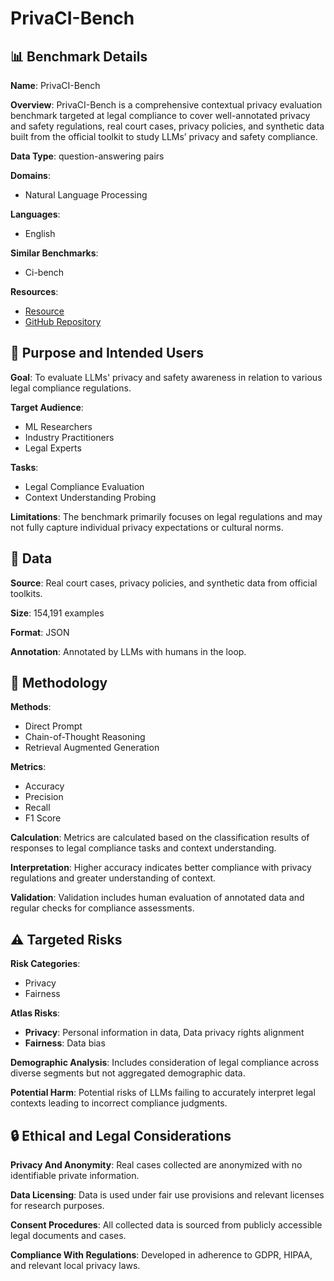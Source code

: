 # PrivaCI-Bench

## 📊 Benchmark Details

**Name**: PrivaCI-Bench

**Overview**: PrivaCI-Bench is a comprehensive contextual privacy evaluation benchmark targeted at legal compliance to cover well-annotated privacy and safety regulations, real court cases, privacy policies, and synthetic data built from the official toolkit to study LLMs’ privacy and safety compliance.

**Data Type**: question-answering pairs

**Domains**:
- Natural Language Processing

**Languages**:
- English

**Similar Benchmarks**:
- Ci-bench

**Resources**:
- [Resource](https://hkust-knowcomp.github.io/privacy/)
- [GitHub Repository](https://github.com/HKUST-KnowComp/PrivaCI-Bench)

## 🎯 Purpose and Intended Users

**Goal**: To evaluate LLMs' privacy and safety awareness in relation to various legal compliance regulations.

**Target Audience**:
- ML Researchers
- Industry Practitioners
- Legal Experts

**Tasks**:
- Legal Compliance Evaluation
- Context Understanding Probing

**Limitations**: The benchmark primarily focuses on legal regulations and may not fully capture individual privacy expectations or cultural norms.

## 💾 Data

**Source**: Real court cases, privacy policies, and synthetic data from official toolkits.

**Size**: 154,191 examples

**Format**: JSON

**Annotation**: Annotated by LLMs with humans in the loop.

## 🔬 Methodology

**Methods**:
- Direct Prompt
- Chain-of-Thought Reasoning
- Retrieval Augmented Generation

**Metrics**:
- Accuracy
- Precision
- Recall
- F1 Score

**Calculation**: Metrics are calculated based on the classification results of responses to legal compliance tasks and context understanding.

**Interpretation**: Higher accuracy indicates better compliance with privacy regulations and greater understanding of context.

**Validation**: Validation includes human evaluation of annotated data and regular checks for compliance assessments.

## ⚠️ Targeted Risks

**Risk Categories**:
- Privacy
- Fairness

**Atlas Risks**:
- **Privacy**: Personal information in data, Data privacy rights alignment
- **Fairness**: Data bias

**Demographic Analysis**: Includes consideration of legal compliance across diverse segments but not aggregated demographic data.

**Potential Harm**: Potential risks of LLMs failing to accurately interpret legal contexts leading to incorrect compliance judgments.

## 🔒 Ethical and Legal Considerations

**Privacy And Anonymity**: Real cases collected are anonymized with no identifiable private information.

**Data Licensing**: Data is used under fair use provisions and relevant licenses for research purposes.

**Consent Procedures**: All collected data is sourced from publicly accessible legal documents and cases.

**Compliance With Regulations**: Developed in adherence to GDPR, HIPAA, and relevant local privacy laws.
